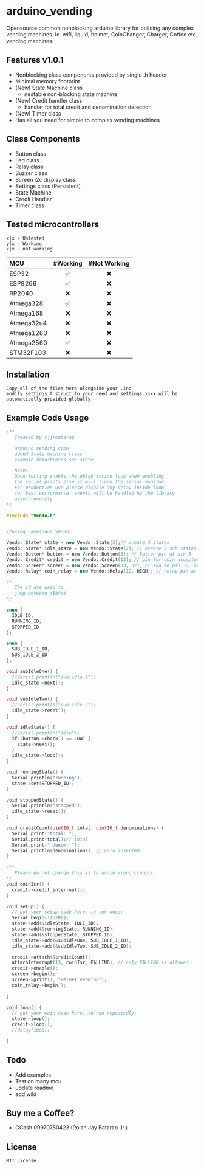 # arduino_vending
Opensource common nonblocking arduino library for building any complex vending machines. Ie. wifi, liquid, helmet, CoinChanger, Charger, Coffee etc. vending machines.



## Features v1.0.1
- Nonblocking class components provided by single .h header
- Minimal memory footprint
- (New) State Machine class
  - nestable non-blocking state machine
- (New) Credit handler class
  - handler for total credit and denomination detection
- (New) Timer class
- Has all you need for simple to complex vending machines

## Class Components
- Button class
- Led class
- Relay class
- Buzzer class
- Screen i2c display class
- Settings class (Persistent)
- State Machine
- Credit Handler
- Timer class

## Tested microcontrollers
```
x|x - Untested
y|x - Working
x|x - not working
```
| MCU | #Working    | #Not Working    |
| :---   | :---: | :---: |
| ESP32 | :white_check_mark:   | :x:   |
| ESP8266 | :white_check_mark:   | :x:   |
| RP2040 | :x:   | :x:   |
| Atmega328 | :white_check_mark:   | :x:   |
| Atmega168 | :x:   | :x:   |
| Atmega32u4 | :x:   | :x:   |
| Atmega1280 | :x:   | :x:   |
| Atmega2560 | :white_check_mark:   | :x:   |
| STM32F103 | :x:   | :x:   |

## Installation
```
Copy all of the files here alongside your .ino
modify settings_t struct to your need and settings.xxxx will be 
automatically provided globally
```

## Example Code Usage
```c++
/**
   Created by rjjrbatarao

   arduino vending code
   added State machine class
   example demostrates sub state

   Note:
   Upon testing enable the delay inside loop when enabling
   the serial prints else it will flood the serial monitor.
   For production use please disable any delay inside loop
   for best performance, events will be handled by the library
   asynchronously
*/

#include "Vendo.h"


//using namespace Vendo;

Vendo::State* state = new Vendo::State(3);// create 3 states
Vendo::State* idle_state = new Vendo::State(2); // create 2 sub states
Vendo::Button* button = new Vendo::Button(5); // button pin at pin 5
Vendo::Credit* credit = new Vendo::Credit(13); // pin for coin acceptor
Vendo::Screen* screen = new Vendo::Screen(33, 32); // sda on pin 33, scl on pin 32
Vendo::Relay* coin_relay = new Vendo::Relay(12, HIGH); // relay pin at pin 12 ouput is logic low

/*
   The id are used to
   jump between states
*/

enum {
  IDLE_ID,
  RUNNING_ID,
  STOPPED_ID
};

enum {
  SUB_IDLE_1_ID,
  SUB_IDLE_2_ID
};

void subIdleOne() {
  //Serial.println("sub idle 1");
  idle_state->next();
}

void subIdleTwo() {
  //Serial.println("sub idle 2");
  idle_state->reset();
}

void idleState() {
  //Serial.println("idle");
  if (button->check() == LOW) {
    state->next();
  }
  idle_state->loop();
}

void runningState() {
  Serial.println("running");
  state->set(STOPPED_ID);
}

void stoppedState() {
  Serial.println("stopped");
  idle_state->reset();
}

void creditCount(uint16_t total, uint16_t denominations) {
  Serial.print("total: ");
  Serial.print(total);// total
  Serial.print(" denom: ");
  Serial.println(denominations); // coin inserted
}

/**
   Please do not change this is to avoid wrong credits
*/
void coinIsr() {
  credit->credit_interrupt();
}

void setup() {
  // put your setup code here, to run once:
  Serial.begin(115200);
  state->add(&idleState, IDLE_ID);
  state->add(&runningState, RUNNING_ID);
  state->add(&stoppedState, STOPPED_ID);
  idle_state->add(&subIdleOne, SUB_IDLE_1_ID);
  idle_state->add(&subIdleTwo, SUB_IDLE_2_ID);

  credit->attach(&creditCount);
  attachInterrupt(13, coinIsr, FALLING); // only FALLING is allowed
  credit->enable();
  screen->begin();
  screen->print(1, "Helmet vending");
  coin_relay->begin();
 
}

void loop() {
  // put your main code here, to run repeatedly:
  state->loop();
  credit->loop();
  //delay(1000);

}

```

## Todo
- Add examples
- Test on many mcu
- update readme
- add wiki

## Buy me a Coffee?
- GCash 09970780423 (Rolan Jay Batarao Jr.)

## License
`
MIT License
`
